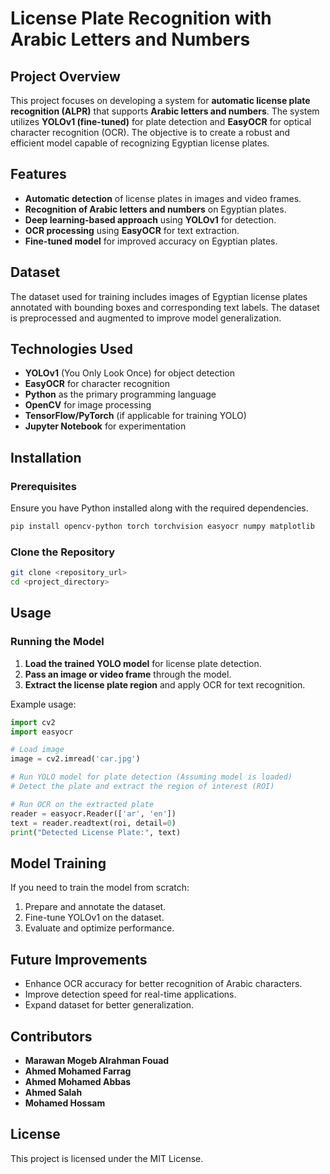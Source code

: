 # License Plate Recognition with Arabic Letters and Numbers

## Project Overview
This project focuses on developing a system for **automatic license plate recognition (ALPR)** that supports **Arabic letters and numbers**. The system utilizes **YOLOv1 (fine-tuned)** for plate detection and **EasyOCR** for optical character recognition (OCR). The objective is to create a robust and efficient model capable of recognizing Egyptian license plates.

## Features
- **Automatic detection** of license plates in images and video frames.
- **Recognition of Arabic letters and numbers** on Egyptian plates.
- **Deep learning-based approach** using **YOLOv1** for detection.
- **OCR processing** using **EasyOCR** for text extraction.
- **Fine-tuned model** for improved accuracy on Egyptian plates.

## Dataset
The dataset used for training includes images of Egyptian license plates annotated with bounding boxes and corresponding text labels. The dataset is preprocessed and augmented to improve model generalization.

## Technologies Used
- **YOLOv1** (You Only Look Once) for object detection
- **EasyOCR** for character recognition
- **Python** as the primary programming language
- **OpenCV** for image processing
- **TensorFlow/PyTorch** (if applicable for training YOLO)
- **Jupyter Notebook** for experimentation

## Installation
### Prerequisites
Ensure you have Python installed along with the required dependencies.

```bash
pip install opencv-python torch torchvision easyocr numpy matplotlib
```

### Clone the Repository
```bash
git clone <repository_url>
cd <project_directory>
```

## Usage
### Running the Model
1. **Load the trained YOLO model** for license plate detection.
2. **Pass an image or video frame** through the model.
3. **Extract the license plate region** and apply OCR for text recognition.

Example usage:
```python
import cv2
import easyocr

# Load image
image = cv2.imread('car.jpg')

# Run YOLO model for plate detection (Assuming model is loaded)
# Detect the plate and extract the region of interest (ROI)

# Run OCR on the extracted plate
reader = easyocr.Reader(['ar', 'en'])
text = reader.readtext(roi, detail=0)
print("Detected License Plate:", text)
```

## Model Training
If you need to train the model from scratch:
1. Prepare and annotate the dataset.
2. Fine-tune YOLOv1 on the dataset.
3. Evaluate and optimize performance.

## Future Improvements
- Enhance OCR accuracy for better recognition of Arabic characters.
- Improve detection speed for real-time applications.
- Expand dataset for better generalization.

## Contributors
- **Marawan Mogeb Alrahman Fouad**
- **Ahmed Mohamed Farrag**
- **Ahmed Mohamed Abbas**
- **Ahmed Salah**
- **Mohamed Hossam**

## License
This project is licensed under the MIT License.

